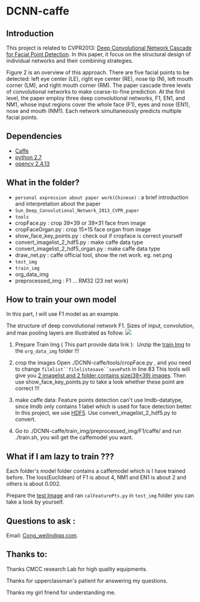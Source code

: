 # DCNN-caffe
## Introduction
This project is related to CVPR2013: [Deep Convolutional Network Cascade for Facial Point Detection](http://www.cv-foundation.org/openaccess/content_cvpr_2013/papers/Sun_Deep_Convolutional_Network_2013_CVPR_paper.pdf). In this paper, it focus on the structural design of individual networks and their combining strategies.

Figure 2 is an overview of this approach. There are five facial points to be detected: left eye center (LE), right eye center (RE), nose tip (N), left mouth corner (LM), and right mouth corner (RM). The paper cascade three levels of convolutional networks to make coarse-to-fine prediction. At the first level, the paper employ three deep convolutional networks, F1, EN1, and NM1, whose input regions cover the whole face (F1), eyes and nose (EN1), nose and mouth (NM1). Each network simultaneously predicts multiple facial points. 

## Dependencies
* [Caffe](http://caffe.berkeleyvision.org)
* [python 2.7](https://www.python.org)
* [opencv 2.4.13](http://opencv.org)

## What in the folder?
* `personal expression about paper work(Chinese)` : a brief introduction and interpretation about the paper
* `Sun_Deep_Convolutional_Network_2013_CVPR_paper`
* `tools`
 * cropFace.py : crop 39×39 or 39×31 face from image
 * cropFaceOrgan.py : crop 15×15 face organ from image
 * show_face_key_points.py : check out if cropface is correct yourself
 * convert_imagelist_2_hdf5.py : make caffe data type
 * convert_imagelist_2_hdf5_organ.py : make caffe data type
 * draw_net.py : caffe official tool, show the net work. eg. net.png
* `test_img` 
* `train_img`
 * org_data_img
 * preprocessed_img : F1 ... RM32 (23 net work)

## How to train your own model
In this part, I will use F1 model as an example.

The structure of deep convolutional network F1. Sizes of input, convolution, and max pooling layers are illustrated as follow.
![](https://github.com/CongWeilin/DCNN-caffe/blob/master/intro_img/intro2.png)

1. Prepare Train Img ( This part provide data link ): 
  Unzip the [train Img](https://pan.baidu.com/s/1bpwxqDT) to the `org_data_img` folder !!!
 
2. crop the images
  Open ./DCNN-caffe/tools/cropFace.py , and you need to change `filelist``filelistesave``savePath` in line 83
  This tools will give you [2 imagelist and 2 folder contains size(39×39) images](https://pan.baidu.com/s/1nuYwxuD).
  Then use show_face_key_points.py to take a look whether these point are correct !!! 
  
3. make caffe data:
  Feature points detection can't use lmdb-datatype, since lmdb only contains 1 label which is used for face detection better. In this project, we use [HDF5](http://www.hdfgroup.org/HDF5/). Use convert_imagelist_2_hdf5.py to convert. 
  
4. Go to ./DCNN-caffe/train_img/preprocessed_img/F1/caffe/ and run ./train.sh, you will get the caffemodel you want.

## What if I am lazy to train ???
Each folder's model folder contains a caffemodel which is I have trained before. The loss(Euclidean) of F1 is about 4, NM1 and EN1 is about 2 and others is about 0.002.

Prepare the [test Image](https://pan.baidu.com/s/1slcrYQL) and ran `calFeaturePts.py` in `test_img` folder you can take a look by yourself.

## Questions to ask :
Email: Cong_weilin@qq.com.

## Thanks to:
Thanks CMCC research Lab for high quality equipments.

Thanks for upperclassman's patient for answering my questions.

Thanks my girl friend for understanding me.
